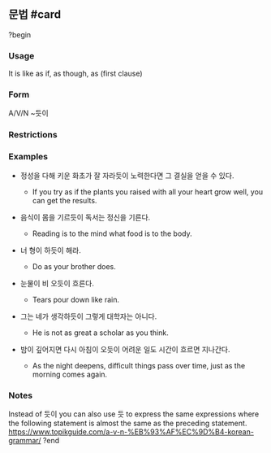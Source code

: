 ## 문법 #card
?begin
### Usage
It is like as if, as though, as (first clause)
### Form
A/V/N ~듯이
### Restrictions
### Examples
- 정성을 다해 키운 화초가 잘 자라듯이 노력한다면 그 결실을 얻을 수 있다.
	- If you try as if the plants you raised with all your heart grow well, you can get the results. 

- 음식이 몸을 기르듯이 독서는 정신을 기른다.
	- Reading is to the mind what food is to the body. 

-   너 형이 하듯이 해라.
    * Do as your brother does.  

* 눈물이 비 오듯이 흐른다.
	- Tears pour down like rain.    

* 그는 네가 생각하듯이 그렇게 대학자는 아니다.
	- He is not as great a scholar as you think.  

* 밤이 깊어지면 다시 아침이 오듯이 어려운 일도 시간이 흐르면 지나간다.
	- As the night deepens, difficult things pass over time, just as the morning comes again.  
### Notes
Instead of 듯이 you can also use 듯 to express the same expressions where the following statement is almost the same as the preceding statement.
https://www.topikguide.com/a-v-n-%EB%93%AF%EC%9D%B4-korean-grammar/
?end
